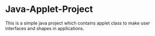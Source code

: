 # Java-Applet-Project
This is a simple java project which contains applet class to make user interfaces and shapes in applications.
